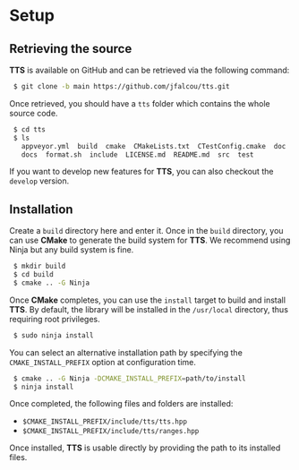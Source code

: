 # Setup

## Retrieving the source

**TTS** is available on GitHub and can be retrieved via the following command:

~~~~~~~~~~~~~~~~~~~~~~~~~~~~~~~~~~~~~~~~ bash
 $ git clone -b main https://github.com/jfalcou/tts.git
~~~~~~~~~~~~~~~~~~~~~~~~~~~~~~~~~~~~~~~~

Once retrieved, you should have a `tts` folder which contains the whole source code.

~~~~~~~~~~~~~~~~~~~~~~~~~~~~~~~~~~~~~~~~ bash
 $ cd tts
 $ ls
   appveyor.yml  build  cmake  CMakeLists.txt  CTestConfig.cmake  doc
   docs  format.sh  include  LICENSE.md  README.md  src  test
~~~~~~~~~~~~~~~~~~~~~~~~~~~~~~~~~~~~~~~~

If you want to develop new features for **TTS**, you can also checkout the `develop` version.

## Installation

Create a `build` directory here and enter it. Once in the `build` directory,
you can use  **CMake** to generate the build system for **TTS**. We recommend using
Ninja but any build system is fine.

~~~~~~~~~~~~~~~~~~~~~~~~~~~~~~~~~~~~~~~~ bash
 $ mkdir build
 $ cd build
 $ cmake .. -G Ninja
~~~~~~~~~~~~~~~~~~~~~~~~~~~~~~~~~~~~~~~~

Once **CMake** completes, you can use the `install` target to build and install **TTS**.
By default, the library will be installed in the `/usr/local` directory, thus requiring
root privileges.

~~~~~~~~~~~~~~~~~~~~~~~~~~~~~~~~~~~~~~~~ bash
 $ sudo ninja install
~~~~~~~~~~~~~~~~~~~~~~~~~~~~~~~~~~~~~~~~

You can select an alternative installation path by specifying the `CMAKE_INSTALL_PREFIX`
option at configuration time.

~~~~~~~~~~~~~~~~~~~~~~~~~~~~~~~~~~~~~~~~ bash
 $ cmake .. -G Ninja -DCMAKE_INSTALL_PREFIX=path/to/install
 $ ninja install
~~~~~~~~~~~~~~~~~~~~~~~~~~~~~~~~~~~~~~~~

Once completed, the following files and folders are installed:

- `$CMAKE_INSTALL_PREFIX/include/tts/tts.hpp`
- `$CMAKE_INSTALL_PREFIX/include/tts/ranges.hpp`

Once installed, **TTS** is usable directly by providing the path to its installed files.
